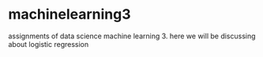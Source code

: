 # machinelearning3
assignments of data science machine learning 3. here we will be discussing about logistic regression
